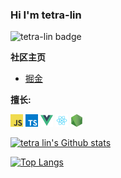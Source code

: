 ### Hi I'm tetra-lin

![tetra-lin badge](https://visitor-badge.glitch.me/badge?page_id=tetra-lin.visitor-badge) 

**社区主页**  

- [掘金](https://juejin.cn/user/3395724659925656/posts?sort=popular)

**擅长:**  

<code><img height="20" src="https://raw.githubusercontent.com/github/explore/80688e429a7d4ef2fca1e82350fe8e3517d3494d/topics/javascript/javascript.png"></code>
<code><img height="20" src="https://raw.githubusercontent.com/github/explore/80688e429a7d4ef2fca1e82350fe8e3517d3494d/topics/typescript/typescript.png"></code>
<code><img height="20" src="https://raw.githubusercontent.com/github/explore/80688e429a7d4ef2fca1e82350fe8e3517d3494d/topics/vue/vue.png"></code>
<code><img height="20" src="https://raw.githubusercontent.com/github/explore/80688e429a7d4ef2fca1e82350fe8e3517d3494d/topics/react/react.png"></code>
<code><img height="20" src="https://raw.githubusercontent.com/github/explore/80688e429a7d4ef2fca1e82350fe8e3517d3494d/topics/nodejs/nodejs.png"></code>



[![tetra lin's Github stats](https://github-readme-stats.vercel.app/api?username=tetra-lin)](https://github.com/anuraghazra/github-readme-stats)

[![Top Langs](https://github-readme-stats.vercel.app/api/top-langs/?username=tetra-lin&layout=compact)](https://github.com/anuraghazra/github-readme-stats)

<!--
**tetra-lin/tetra-lin** is a ✨ _special_ ✨ repository because its `README.md` (this file) appears on your GitHub profile.
-->

<!--
- 🔭 I’m currently working on ...
- 🌱 I’m currently learning ...
- 👯 I’m looking to collaborate on ...
- 🤔 I’m looking for help with ...
- 💬 Ask me about ...
- 📫 How to reach me: ...
- 😄 Pronouns: ...
- ⚡ Fun fact: ...  
-->
